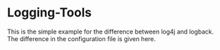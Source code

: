 # Logging-Tools

This is the simple example for the difference between log4j and logback.
The difference in the configuration file is given here.